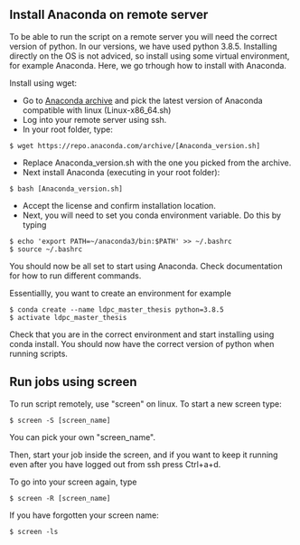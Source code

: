 
## Install Anaconda on remote server
To be able to run the script on a remote server you will need the correct version of python. In our versions, we have used python 3.8.5. Installing directly on the OS is not adviced, so install using some virtual environment, for example Anaconda. Here, we go trhough how to install with Anaconda.

Install using wget:
 - Go to [Anaconda archive](https://repo.anaconda.com/archive/) and pick the latest version of Anaconda compatible with linux (Linux-x86_64.sh)
 - Log into your remote server using ssh.
 - In your root folder, type:
  ```
  $ wget https://repo.anaconda.com/archive/[Anaconda_version.sh]
  ```

 - Replace Anaconda_version.sh with the one you picked from the archive.
 - Next install Anaconda (executing in your root folder):
  ```
  $ bash [Anaconda_version.sh]
  ```

 - Accept the license and confirm installation location.
 - Next, you will need to set you conda environment variable. Do this by typing
  ```
  $ echo 'export PATH=~/anaconda3/bin:$PATH' >> ~/.bashrc
  $ source ~/.bashrc
  ```

You should now be all set to start using Anaconda. Check documentation for how to run different commands. 

Essentiallly, you want to create an environment for example

```
$ conda create --name ldpc_master_thesis python=3.8.5
$ activate ldpc_master_thesis
```

Check that you are in the correct environment and start installing using conda install. You should now have the correct version of python when running scripts.



## Run jobs using screen

To run script remotely, use "screen" on linux.
To start a new screen type:

```
$ screen -S [screen_name]
```

You can pick your own "screen_name". 

Then, start your job inside the screen, and if you want to keep it running even after you have logged out from ssh press Ctrl+a+d.

To go into your screen again, type

```
$ screen -R [screen_name]
``` 

If you have forgotten your screen name:


```
$ screen -ls
```
